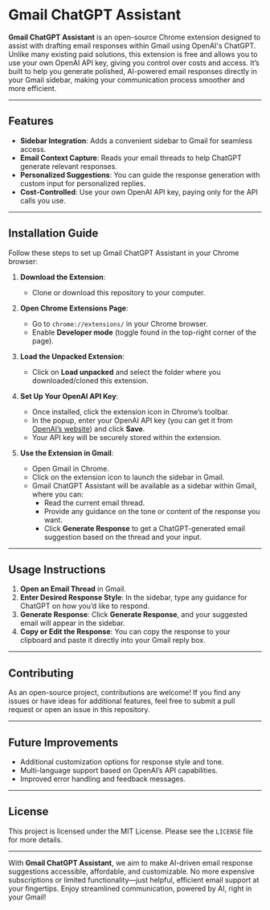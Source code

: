 # Gmail ChatGPT Assistant

**Gmail ChatGPT Assistant** is an open-source Chrome extension designed to assist with drafting email responses within Gmail using OpenAI's ChatGPT. Unlike many existing paid solutions, this extension is free and allows you to use your own OpenAI API key, giving you control over costs and access. It’s built to help you generate polished, AI-powered email responses directly in your Gmail sidebar, making your communication process smoother and more efficient.

---

## Features

- **Sidebar Integration**: Adds a convenient sidebar to Gmail for seamless access.
- **Email Context Capture**: Reads your email threads to help ChatGPT generate relevant responses.
- **Personalized Suggestions**: You can guide the response generation with custom input for personalized replies.
- **Cost-Controlled**: Use your own OpenAI API key, paying only for the API calls you use.

---

## Installation Guide

Follow these steps to set up Gmail ChatGPT Assistant in your Chrome browser:

1. **Download the Extension**:
   - Clone or download this repository to your computer.

2. **Open Chrome Extensions Page**:
   - Go to `chrome://extensions/` in your Chrome browser.
   - Enable **Developer mode** (toggle found in the top-right corner of the page).

3. **Load the Unpacked Extension**:
   - Click on **Load unpacked** and select the folder where you downloaded/cloned this extension.

4. **Set Up Your OpenAI API Key**:
   - Once installed, click the extension icon in Chrome’s toolbar.
   - In the popup, enter your OpenAI API key (you can get it from [OpenAI’s website](https://platform.openai.com/)) and click **Save**.
   - Your API key will be securely stored within the extension.

5. **Use the Extension in Gmail**:
   - Open Gmail in Chrome.
   - Click on the extension icon to launch the sidebar in Gmail.
   - Gmail ChatGPT Assistant will be available as a sidebar within Gmail, where you can:
      - Read the current email thread.
      - Provide any guidance on the tone or content of the response you want.
      - Click **Generate Response** to get a ChatGPT-generated email suggestion based on the thread and your input.

---

## Usage Instructions

1. **Open an Email Thread** in Gmail.
2. **Enter Desired Response Style**: In the sidebar, type any guidance for ChatGPT on how you’d like to respond.
3. **Generate Response**: Click **Generate Response**, and your suggested email will appear in the sidebar.
4. **Copy or Edit the Response**: You can copy the response to your clipboard and paste it directly into your Gmail reply box.

---

## Contributing

As an open-source project, contributions are welcome! If you find any issues or have ideas for additional features, feel free to submit a pull request or open an issue in this repository.

---

## Future Improvements

- Additional customization options for response style and tone.
- Multi-language support based on OpenAI’s API capabilities.
- Improved error handling and feedback messages.

---

## License

This project is licensed under the MIT License. Please see the `LICENSE` file for more details.

---

With **Gmail ChatGPT Assistant**, we aim to make AI-driven email response suggestions accessible, affordable, and customizable. No more expensive subscriptions or limited functionality—just helpful, efficient email support at your fingertips. Enjoy streamlined communication, powered by AI, right in your Gmail!

